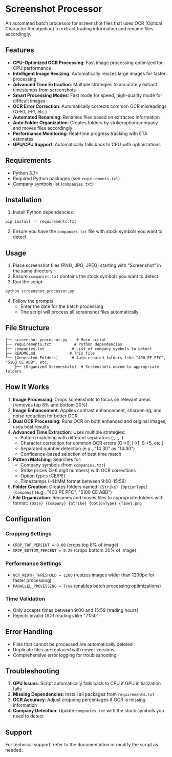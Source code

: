 # Screenshot Processor

An automated batch processor for screenshot files that uses OCR (Optical Character Recognition) to extract trading information and rename files accordingly.

## Features

- **CPU-Optimized OCR Processing**: Fast image processing optimized for CPU performance
- **Intelligent Image Resizing**: Automatically resizes large images for faster processing
- **Advanced Time Extraction**: Multiple strategies to accurately extract timestamps from screenshots
- **Smart Processing Modes**: Fast mode for speed, high-quality mode for difficult images
- **OCR Error Correction**: Automatically corrects common OCR misreadings (O→0, I→1, etc.)
- **Automated Renaming**: Renames files based on extracted information
- **Auto Folder Organization**: Creates folders by strike/option/company and moves files accordingly
- **Performance Monitoring**: Real-time progress tracking with ETA estimates
- **GPU/CPU Support**: Automatically falls back to CPU with optimizations

## Requirements

- Python 3.7+
- Required Python packages (see `requirements.txt`)
- Company symbols list (`companies.txt`)

## Installation

1. Install Python dependencies:
```bash
pip install -r requirements.txt
```

2. Ensure you have the `companies.txt` file with stock symbols you want to detect

## Usage

1. Place screenshot files (PNG, JPG, JPEG) starting with "Screenshot" in the same directory
2. Ensure `companies.txt` contains the stock symbols you want to detect
3. Run the script:
```bash
python screenshot_processor.py
```

4. Follow the prompts:
   - Enter the date for the batch processing
   - The script will process all screenshot files automatically

## File Structure

```
├── screenshot_processor.py    # Main script
├── requirements.txt          # Python dependencies
├── companies.txt            # List of company symbols to detect
├── README.md               # This file
└── [Generated Folders]      # Auto-created folders like "400 PE PFC", "5100 CE ABB", etc.
    ├── [Organized Screenshots]  # Screenshots moved to appropriate folders
```

## How It Works

1. **Image Processing**: Crops screenshots to focus on relevant areas (removes top 8% and bottom 20%)
2. **Image Enhancement**: Applies contrast enhancement, sharpening, and noise reduction for better OCR
3. **Dual OCR Processing**: Runs OCR on both enhanced and original images, uses best results
4. **Advanced Time Extraction**: Uses multiple strategies:
   - Pattern matching with different separators (:, ;, .)
   - Character correction for common OCR errors (O→0, I→1, S→5, etc.)
   - Separated number detection (e.g., "14 30" as "14:30")
   - Confidence-based selection of best time match
5. **Pattern Matching**: Searches for:
   - Company symbols (from `companies.txt`)
   - Strike prices (3-6 digit numbers) with OCR corrections
   - Option types (CE/PE)
   - Timestamps (HH:MM format between 9:00-15:59)
6. **Folder Creation**: Creates folders named: `{Strike} {OptionType} {Company}` (e.g., "400 PE PFC", "5100 CE ABB")
7. **File Organization**: Renames and moves files to appropriate folders with format: `{Date} {Company} {Strike} {OptionType} {Time}.png`

## Configuration

### Cropping Settings
- `CROP_TOP_PERCENT = 0.08` (crops top 8% of image)
- `CROP_BOTTOM_PERCENT = 0.20` (crops bottom 20% of image)

### Performance Settings
- `OCR_WIDTH_THRESHOLD = 1200` (resizes images wider than 1200px for faster processing)
- `PARALLEL_PROCESSING = True` (enables batch processing optimizations)

### Time Validation
- Only accepts times between 9:00 and 15:59 (trading hours)
- Rejects invalid OCR readings like "71:50"

## Error Handling

- Files that cannot be processed are automatically deleted
- Duplicate files are replaced with newer versions
- Comprehensive error logging for troubleshooting

## Troubleshooting

1. **GPU Issues**: Script automatically falls back to CPU if GPU initialization fails
2. **Missing Dependencies**: Install all packages from `requirements.txt`
3. **OCR Accuracy**: Adjust cropping percentages if OCR is missing information
4. **Company Detection**: Update `companies.txt` with the stock symbols you need to detect

## Support

For technical support, refer to the documentation or modify the script as needed.
